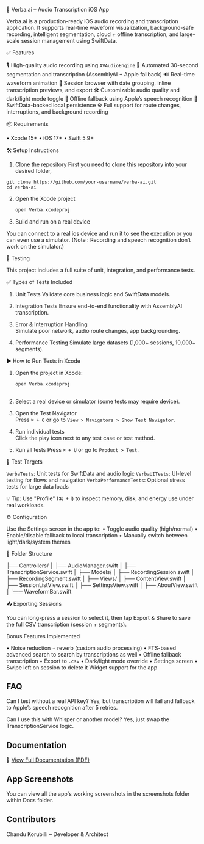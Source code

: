 
📱 Verba.ai – Audio Transcription iOS App

Verba.ai is a production-ready iOS audio recording and transcription application. It supports real-time waveform visualization, background-safe recording, intelligent segmentation, cloud + offline transcription, and large-scale session management using SwiftData.


✅ Features

🎙 High-quality audio recording  using `AVAudioEngine`
🧠 Automated 30-second segmentation and transcription (AssemblyAI + Apple fallback)
🔊 Real-time waveform animation
📂 Session browser with date grouping, inline transcription previews, and export
🛠 Customizable audio quality and dark/light mode toggle
 🔁 Offline fallback using Apple’s speech recognition
🔐 SwiftData-backed local persistence
⚙️ Full support for route changes, interruptions, and background recording


📦 Requirements

•	Xcode 15+
•	iOS 17+
•	Swift 5.9+

🛠 Setup Instructions

1.	Clone the repository
First you need to clone this repository into your desired folder,

   ```
   git clone https://github.com/your-username/verba-ai.git
   cd verba-ai
   ```

2. Open the Xcode project

   ```bash
   open Verba.xcodeproj
   ```

5. Build and run on a real device 

 You can connect to a real ios device and run it to see the execution or you can even use a simulator.
(Note : Recording and speech recognition don’t work on the simulator.)


🧪 Testing

This project includes a full suite of unit, integration, and performance tests.

 ✅ Types of Tests Included

1. Unit Tests 
   Validate core business logic and SwiftData models.

2. Integration Tests
   Ensure end-to-end functionality with AssemblyAI transcription.

3. Error & Interruption Handling  
   Simulate poor network, audio route changes, app backgrounding.

4. Performance Testing
   Simulate large datasets (1,000+ sessions, 10,000+ segments).

 ▶️ How to Run Tests in Xcode

1. Open the project in Xcode:

   ```bash
   open Verba.xcodeproj
  

2. Select a real device  or simulator (some tests may require device).

3. Open the Test Navigator  
   Press `⌘ + 6` or go to `View > Navigators > Show Test Navigator`.

4. Run individual tests  
   Click the play icon next to any test case or test method.

5. Run all tests 
   Press `⌘ + U` or go to `Product > Test`.

 🧪 Test Targets

 `VerbaTests`: Unit tests for SwiftData and audio logic
 `VerbaUITests`: UI-level testing for flows and navigation
`VerbaPerformanceTests`: Optional stress tests for large data loads

 💡 Tip: Use "Profile" (⌘ + I) to inspect memory, disk, and energy use under real workloads.






⚙️ Configuration

Use the Settings screen in the app to:
•	Toggle audio quality (high/normal)
•	Enable/disable fallback to local transcription
•	Manually switch between light/dark/system themes



📝 Folder Structure


├── Controllers/
│   ├── AudioManager.swift
│   ├── TranscriptionService.swift
│
├── Models/
│   ├── RecordingSession.swift
│   ├── RecordingSegment.swift
│
├── Views/
│   ├── ContentView.swift
│   ├── SessionListView.swift
│   ├── SettingsView.swift
│   ├── AboutView.swift
│   └── WaveformBar.swift



📤 Exporting Sessions

You can long-press a session to select it, then tap Export & Share to save the full CSV transcription (session + segments).


  Bonus Features Implemented

•	Noise reduction + reverb (custom audio processing)
•	FTS-based advanced search to search by transcriptions as well
•	Offline fallback transcription
•	Export to `.csv`
•	Dark/light mode override
•	Settings screen
•	Swipe left on session to delete it
  Widget support for the app


## FAQ

Can I test without a real API key?
  Yes, but transcription will fail and fallback to Apple’s speech recognition after 5 retries.

Can I use this with Whisper or another model? 
  Yes, just swap the TranscriptionService logic.


## Documentation
 📄 [View Full Documentation (PDF)](verba/Docs/Verba.pdf)
 
## App Screenshots
  You can view all the app's working screenshots in the screenshots folder within Docs folder.
  
## Contributors

 Chandu Korubilli – Developer & Architect
 




